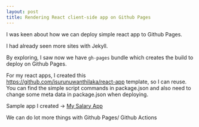 ```yaml
---
layout: post
title: Rendering React client-side app on Github Pages
---
```


I was keen about how we can deploy simple react app to Github Pages.

I had already seen more sites with Jekyll.

By exploring, I saw now we have `gh-pages` bundle which creates the build to deploy on Github Pages.

For my react apps, I created this https://github.com/isurunuwanthilaka/react-app template, so I can reuse. You can find the simple script commands in package.json and also need to change some meta data in package.json when deploying.

Sample app I created -> [My Salary App](https://isurunuwanthilaka.github.io/my-salary/)

We can do lot more things with Github Pages/ Github Actions